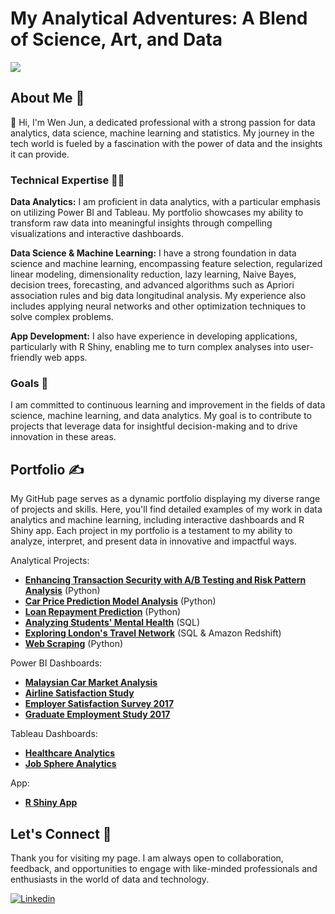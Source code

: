 # My Analytical Adventures: A Blend of Science, Art, and Data
![](https://user-images.githubusercontent.com/74038190/240906093-9be4d344-6782-461a-b5a6-32a07bf7b34e.gif)

## About Me 👦

👋 Hi, I'm Wen Jun, a dedicated professional with a strong passion for data analytics, data science, machine learning and statistics. My journey in the tech world is fueled by a fascination with the power of data and the insights it can provide.

### Technical Expertise 👨‍💻
**Data Analytics:** I am proficient in data analytics, with a particular emphasis on utilizing Power BI and Tableau. My portfolio showcases my ability to transform raw data into meaningful insights through compelling visualizations and interactive dashboards.

**Data Science & Machine Learning:** I have a strong foundation in data science and machine learning, encompassing feature selection, regularized linear modeling, dimensionality reduction, lazy learning, Naive Bayes, decision trees, forecasting, and advanced algorithms such as Apriori association rules and big data longitudinal analysis. My experience also includes applying neural networks and other optimization techniques to solve complex problems.

**App Development:** I also have experience in developing applications, particularly with R Shiny, enabling me to turn complex analyses into user-friendly web apps.

### Goals :dart:
I am committed to continuous learning and improvement in the fields of data science, machine learning, and data analytics. My goal is to contribute to projects that leverage data for insightful decision-making and to drive innovation in these areas.

## Portfolio :writing_hand:

My GitHub page serves as a dynamic portfolio displaying my diverse range of projects and skills. Here, you'll find detailed examples of my work in data analytics and machine learning, including interactive dashboards and R Shiny app.
Each project in my portfolio is a testament to my ability to analyze, interpret, and present data in innovative and impactful ways.

Analytical Projects:
- **[Enhancing Transaction Security with A/B Testing and Risk Pattern Analysis](https://wenjun78.github.io/portfolio/project/trans_security/transactionsec.html)** (Python)
- **[Car Price Prediction Model Analysis](https://wenjun78.github.io/portfolio/project/Carsale/prediction_model.html)** (Python)
- **[Loan Repayment Prediction](https://wenjun78.github.io/portfolio/project/LoanRepay/DS_LoanRepayment_Lau.html)** (Python)
- **[Analyzing Students' Mental Health](https://app.datacamp.com/workspace/w/2ca41a13-c686-4e7e-a5c8-185065a4fd2e/edit)** (SQL)
- **[Exploring London's Travel Network](https://app.datacamp.com/workspace/w/0f2a359f-96d0-4291-8e3a-c2eeacb8efb2/edit)** (SQL & Amazon Redshift)
- **[Web Scraping](https://wenjun78.github.io/portfolio/project/Python/Web_Scraping/Web_Scraping.html)** (Python)
<!---- **[Winning Space Race in Data Science](https://github.com/wenjun78/ibmdatasciencecap/blob/main/ds-capstone-coursera-LauWJ.pdf)** (Python & SQL)-->

<!----Machine Learning Portfolio (Rstudio):
- **[Feature Selection](https://wenjun78.github.io/portfolio/Feature%20Selection.html)**
- **[Regularized Linear Modeling](https://wenjun78.github.io/portfolio/Regularized%20Linear%20Regression.html)**
- **[Dimensionality Reduction](https://wenjun78.github.io/portfolio/Dimensionality%20Reduction.html)**
- **[Lazy Learning](https://wenjun78.github.io/portfolio/Lazy%20Learning.html)**
- **[Naive Bayes](https://wenjun78.github.io/portfolio/Naive%20Bayes.html)**
- **[Decision Tree](https://wenjun78.github.io/portfolio/Decision%20Tree.html)**
- **[Forecasting](https://wenjun78.github.io/portfolio/Forecasting.html)**
- **[Blackbox](https://wenjun78.github.io/portfolio/Black%20Box.html)**
- **[Apriori Association Rules Learning](https://wenjun78.github.io/portfolio/Apriori%20Association.html)**
- **[Specialized Machine Learning Topics](https://wenjun78.github.io/portfolio/Specialized%20Machine%20Learning%20Topics.html)**
- **[Big Data Longitudinal Analysis](https://wenjun78.github.io/portfolio/Big%20Data%20Longitudinal%20Analysis.html)**
- **[Function Optimization](https://wenjun78.github.io/portfolio/Optimization.html)**
- **[Deep Learning](https://wenjun78.github.io/portfolio/DeepLearning.html)**-->

Power BI Dashboards:
- **[Malaysian Car Market Analysis](https://app.powerbi.com/view?r=eyJrIjoiZGE1NTFmMTYtMjVjNy00NzAxLTgzYzktNzY3YjkyNDVlY2I3IiwidCI6ImE5ODIzYTlkLWJjYTItNDY5ZC1iNGZmLTJlMmIyZDE3NzY5MiIsImMiOjEwfQ%3D%3D)**
- **[Airline Satisfaction Study](https://tinyurl.com/flightsatrat)**
- **[Employer Satisfaction Survey 2017](https://tinyurl.com/2017-ess)**
- **[Graduate Employment Study 2017](https://tinyurl.com/2017-sls)**
<!---- **[Analysis of Sales & Profit of Superstore Ltd](https://tinyurl.com/dynamiklau)**-->
<!--- **[Insight into the inpatient services of Hospital (2020)](https://tinyurl.com/laujpmc23)**-->

Tableau Dashboards:
- **[Healthcare Analytics](https://public.tableau.com/views/HealthcareAnalytics_17015232280100/Dashboard1?:language=en-US&:display_count=n&:origin=viz_share_link)**
- **[Job Sphere Analytics](https://public.tableau.com/views/TableauinDataJobSphereAnAnalyticalDashboard/JobAnalytics?:language=en-US&:display_count=n&:origin=viz_share_link)**

App:
- **[R Shiny App](https://f7cnn8-wj-lau.shinyapps.io/Assign5/)** 

## Let's Connect :handshake:
Thank you for visiting my page. I am always open to collaboration, feedback, and opportunities to engage with like-minded professionals and enthusiasts in the world of data and technology.

[![Linkedin](https://img.shields.io/badge/LinkedIn-0077B5?style=for-the-badge&logo=linkedin&logoColor=white)](https://www.linkedin.com/in/wjun/)
